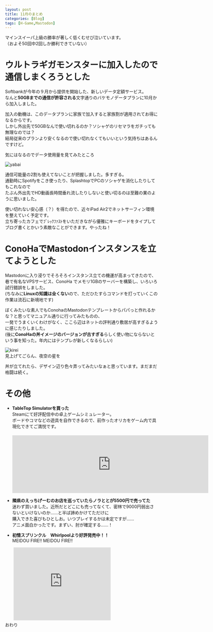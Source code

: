 ```yaml
---
layout: post
title: 11月のまとめ
categories: [Blog]
tags: [H-Game,Mastodon]
---
```


マインスイーパ上級の勝率が著しく低くむせび泣いています。  
（およそ50回中2回しか勝利できていない）

# ウルトラギガモンスターに加入したので通信しまくろうとした
Softbankが今年の９月から提供を開始した、新しいデータ定額サービス。  
なんと<b>50GBまでの通信が許容される</b>文字通りのバケモノデータプランに10月から加入しました。

加入の動機は、このデータプランに家族で加入すると家族割が適用されてお得になるからです。  
しかし外出先で50GBなんで使い切れるのか？ソシャゲのリセマラをガチっても無理なのでは？  
結局従来のプランより安くなるので使い切れなくてもいいという気持ちはあるんですけど。

気にはなるのでデータ使用量を見てみたところ

![yabai](http://routehachi.github.io/Pictures/clip_now_20171205_033538.png "yabai")  

通信可能量の2割も使えてないことが把握しました。多すぎる。  
通勤時にSpotifyをこき使ったり、SplashtopでPCのソシャゲを消化したりしてもこれなので  
たぶん外出先でHD動画長時間垂れ流したりしないと使い切るのは至難の業のように思いました。  

使い切れない安心感（？）を得たので、近々iPad Air2でネットサーフィン環境を整えていく予定です。  
立ち寄ったカフェでﾌﾞﾚｯｸﾌｧｽﾄをいただきながら優雅にキーボードをタイプしてブログ書くとかいう素敵なことができます。やったね！  

# ConoHaでMastodonインスタンスを立てようとした
Mastodonに入り浸りでそろそろインスタンス立ての機運が高まってきたので、  
巷で有名なVPSサービス、ConoHa でメモリ1GBのサーバーを構築し、いろいろ試行錯誤をしました。  
(ちなみに<b>Linuxの知識は全くない</b>ので、ただひたすらコマンドを打っていくこの作業は流石に新境地です)

ぼくみたいな素人でもConohaのMastodonテンプレートからパパっと作れるかな？と思ってマニュアル通りに行ってみたものの、  
一発でうまくいくわけがなく、ここら辺はネットの評判通り敷居が高すぎるように感じたりしました。  
(後に<b>ConoHaの丼イメージのバージョンが古すぎる</b>らしく使い物にならないという事を知った。年内にはテンプレが新しくなるらしい)

![kirei](http://routehachi.github.io/Pictures/Inked_2017-11-2300.18.44_LI.jpg "sugoi kirei")  
見上げてごらん、夜空の星を

丼が立てれたら、デザイン辺り色々弄ってみたいなぁと思っています。まだまだ格闘は続く。

# その他
* **TableTop Simulatorを買った**  
Steamにて好評配信中の卓上ゲームシミュレーター。  
ボードやコマなどの遊具を自作できるので、前作ったオリカをゲーム内で具現化できてご満悦です。  
　　<iframe src="http://store.steampowered.com/widget/286160/39685/" frameborder="0" width="646" height="190"></iframe>

* **隣県のえっちげーむのお店を巡っていたらノラととが5500円で売ってた**  
迷わず買いました。近所だとどこにも売ってなくて、密林で9000円弱出さないといけないのか……と半ば諦めかけてただけに  
購入できた喜びもひとしお。いつプレイするかは未定ですが……  
アニメ面白かったです。まずい、肘が確定する……！  

* **初情スプリンクル　Whirlpoolより好評発売中！！**  
MEIDOU FIRE!! MEIDOU FIRE!!  

　　<iframe width="320" height="240" src="https://www.youtube.com/embed/v_I-jMys33g" frameborder="0" gesture="media" allow="encrypted-media" allowfullscreen></iframe>  
おわり
